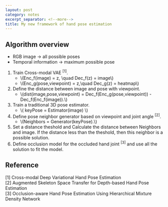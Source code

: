 ```yaml
---
layout: post
category: notes
excerpt_separator: <!--more-->
title: My new framework of hand pose estimation
---
```

[comment]: <> (Below is MathJax)

<script type="text/javascript" src="http://cdn.mathjax.org/mathjax/latest/MathJax.js?config=default"></script>

[comment]: <> (Below are some tips on markdown)

<!---
Code highlight

<head>
    <title>Rouge</title>
    <link media="all" rel="stylesheet" href="/css/rouge.css" />
</head>

<body>
    {% highlight ruby %}
	Code Here
    {% endhighlight %}
</body>

Link

[title](link)

Or

<a href="link" title="title"> Words with link</a>. 

Image

<img src="link" />

Equation

$$x=\frac{-b\pm\sqrt{b^2-4ac}}{2a}$$
\\(x=\frac{-b\pm\sqrt{b^2-4ac}}{2a}\\)

Superscript and subscript

<sup>superscript</sup>
<sub>subscript</sub>
-->

[comment]: <> (Below are essay)

## Algorithm overview

* RGB image -> all possible poses
* Temporal information -> maximum possible pose

1. Train Cross-modal VAE <sup>[1]</sup>.
    * \\(Enc_f(image) = z, \quad  Dec_f(z) = image\\)
    * \\(Enc_g(pose,viewpoint) = z,\quad Dec_g(z) = heatmap\\)
2. Define the distance between image and pose with viewpoint.
    * \\(dist(image,pose,viewpoint) = Dec_f(Enc_g(pose,viewpoint)) - Dec_f(Enc_f(image)).\\)
3. Train a traditional 3D pose estimator.
    * \\( keyPose = Estimator(image) \\)
4. Define pose neighbor generator based on viewpoint and joint angle <sup>[2]</sup>.
    * \\(Neighbors = Generator(keyPose).\\)
5. Set a distance theshold and Calculate the distance between Neighbors and image. If the distance less than the theshold, then this neighbor is a possible solution.
6. Define occlusion model for the occluded hand joint <sup>[3]</sup> and use all the solution to fit the model.

## Reference
[1] Cross-modal Deep Variational Hand Pose Estimation  
[2] Augmented Skeleton Space Transfer for Depth-based Hand Pose Estimation  
[3] Occlusion-aware Hand Pose Estimation Using Hierarchical Mixture Density Network  
